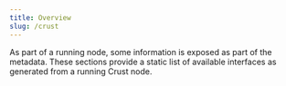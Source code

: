 ```yaml
---
title: Overview
slug: /crust
---
```


As part of a running node, some information is exposed as part of the metadata. These sections provide a static list of available interfaces as generated from a running Crust node.
